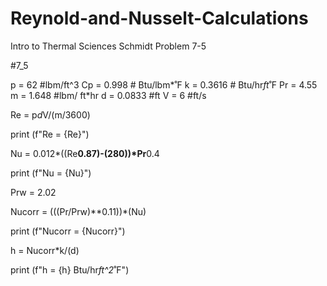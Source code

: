 # Reynold-and-Nusselt-Calculations
Intro to Thermal Sciences Schmidt Problem 7-5

#7_5

p = 62 #lbm/ft^3
Cp = 0.998 # Btu/lbm*˚F
k = 0.3616  # Btu/hr*ft*˚F
Pr = 4.55 
m = 1.648 #lbm/ ft*hr
d = 0.0833  #ft
V = 6  #ft/s

Re = p*d*V/(m/3600)

print (f"Re = {Re}")


Nu = 0.012*((Re**0.87)-(280))*Pr**0.4

print (f"Nu = {Nu}")

Prw = 2.02

Nucorr = (((Pr/Prw)**0.11))*(Nu)

print (f"Nucorr = {Nucorr}")

h = Nucorr*k/(d)

print (f"h = {h} Btu/hr*ft^2*˚F")
